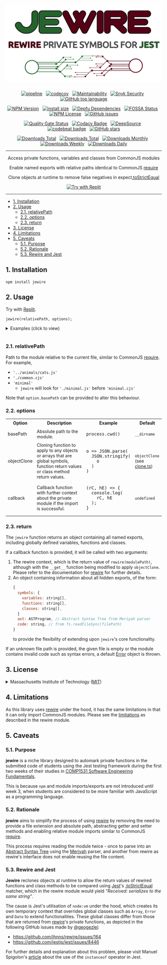 <div align="center">

# [![Jewire](logo.svg)](https://github.com/nktnet1/jewire)

[![pipeline](https://github.com/nktnet1/jewire/actions/workflows/pipeline.yml/badge.svg)](https://github.com/nktnet1/jewire/actions/workflows/pipeline.yml)
&nbsp;
[![codecov](https://codecov.io/gh/nktnet1/jewire/branch/main/graph/badge.svg?token=RAC7SKJTGU)](https://codecov.io/gh/nktnet1/jewire)
&nbsp;
[![Maintainability](https://api.codeclimate.com/v1/badges/2cc2478a1b5a2f293149/maintainability)](https://codeclimate.com/github/nktnet1/jewire/maintainability)
&nbsp;
[![Snyk Security](https://snyk.io/test/github/nktnet1/jewire/badge.svg)](https://snyk.io/test/github/nktnet1/jewire)
&nbsp;
[![GitHub top language](https://img.shields.io/github/languages/top/nktnet1/jewire)](https://github.com/search?q=repo%3Anktnet1%2Fjewire++language%3ATypeScript&type=code)

[![NPM Version](https://img.shields.io/npm/v/jewire?logo=npm)](https://www.npmjs.com/package/jewire?activeTab=versions)
&nbsp;
[![install size](https://packagephobia.com/badge?p=jewire)](https://packagephobia.com/result?p=jewire)
&nbsp;
[![Depfu Dependencies](https://badges.depfu.com/badges/6c4074c4d23ad57ee2bfd9ff90456090/overview.svg)](https://depfu.com/github/nktnet1/jewire?project_id=39032)
&nbsp;
[![FOSSA Status](https://app.fossa.com/api/projects/git%2Bgithub.com%2Fnktnet1%2Fjewire.svg?type=shield)](https://app.fossa.com/projects/git%2Bgithub.com%2Fnktnet1%2Fjewire?ref=badge_shield)
&nbsp;
[![NPM License](https://img.shields.io/npm/l/jewire)](https://opensource.org/license/mit/)
&nbsp;
[![GitHub issues](https://img.shields.io/github/issues/nktnet1/jewire.svg?style=social)](https://github.com/nktnet1/jewire/issues)

[![Quality Gate Status](https://sonarcloud.io/api/project_badges/measure?project=nktnet1_jewire&metric=alert_status)](https://sonarcloud.io/summary/new_code?id=nktnet1_jewire)
&nbsp;
[![Codacy Badge](https://app.codacy.com/project/badge/Grade/65161ae4d1c646ed83c9ef47b0a11473)](https://app.codacy.com/gh/nktnet1/jewire/dashboard?utm_source=gh&utm_medium=referral&utm_content=&utm_campaign=Badge_grade)
&nbsp;
[![DeepSource](https://app.deepsource.com/gh/nktnet1/jewire.svg/?label=active+issues&show_trend=true&token=OTP6tE2be4X1kvxZRsxRh25e)](https://app.deepsource.com/gh/nktnet1/jewire/)
&nbsp;
[![codebeat badge](https://codebeat.co/badges/8bdb4562-0492-4c1c-8b02-e69c94373d60)](https://codebeat.co/projects/github-com-nktnet1-jewire-main)
&nbsp;
[![GitHub stars](https://img.shields.io/github/stars/nktnet1/jewire.svg?style=social)](https://github.com/nktnet1/jewire/stargazers)

[![Downloads Total](https://badgen.net/npm/dt/jewire)](https://moiva.io/?npm=jewire)
&nbsp;
[![Downloads Total](https://badgen.net/npm/dy/jewire)](https://moiva.io/?npm=jewire)
&nbsp;
[![Downloads Monthly](https://badgen.net/npm/dm/jewire)](https://moiva.io/?npm=jewire)
&nbsp;
[![Downloads Weekly](https://badgen.net/npm/dw/jewire)](https://moiva.io/?npm=jewire)
&nbsp;
[![Downloads Daily](https://badgen.net/npm/dd/jewire)](https://moiva.io/?npm=jewire)

---

Access private functions, variables and classes from CommonJS modules

Enable named exports with relative paths identical to CommonJS [require](https://nodejs.org/api/modules.html#requireid)

Clone objects at runtime to remove false negatives in expect[.toStrictEqual](https://jestjs.io/docs/expect#tostrictequalvalue)

[![Try with Replit](https://replit.com/badge?caption=Try%20with%20Replit)](https://replit.com/@nktnet1/jewire-example#index.js)

</div>

---

- [1. Installation](#1-installation)
- [2. Usage](#2-usage)
    - [2.1. relativePath](#21-relativepath)
    - [2.2. options](#22-options)
    - [2.3. return](#23-return)
- [3. License](#3-license)
- [4. Limitations](#4-limitations)
- [5. Caveats](#5-caveats)
    - [5.1. Purpose](#51-purpose)
    - [5.2. Rationale](#52-rationale)
    - [5.3. Rewire and Jest](#53-rewire-and-jest)

## 1. Installation

```
npm install jewire
```

## 2. Usage

Try with [Replit](https://replit.com/@nktnet1/jewire-example#index.js).

```
jewire(relativePath, options);
```

<details closed>
<summary>Examples (click to view)</summary>

<br/>

Importing from the same directory

```javascript
const { privateVariable, privateFunction } = jewire('private-module');
```

Importing `.cjs` file from a different directory

```javascript
const { privateFunction  } = jewire('../src/private-module.cjs');
```

Using a different basePath

```javascript
const { privateFunction } = jewire(
  '../src/private-module.cjs',
  { basePath: process.cwd() }
);
```

Using a different clone function from the default `clone.objectClone`:

```javascript
const { privateFunction } = jewire(
  '../src/private-module.cjs',
  { objectClone: (obj) => JSON.parse(JSON.stringify(obj)) }
);
```

</details>

<br/>

### 2.1. relativePath

Path to the module relative to the current file, similar to CommonJS [require](https://nodejs.org/api/modules.html#requireid). For example,
- `'../animals/cats.js'`
- `'./common.cjs'`
- `'minimal'`
    -  `jewire` will look for `'./minimal.js'` before `'minimal.cjs'`

Note that `option.basePath` can be provided to alter this behaviour.

### 2.2. options

<table>
  <tr>
    <th>Option</th>
    <th>Description</th>
    <th>Example</th>
    <th>Default</th>
  </tr>

  <tr>
    <td>basePath</td>
    <td>Absolute path to the module.</td>
    <td>
<pre>
process.cwd()
</pre>
    </td>
    <td><code>__dirname</code></td>
  </tr>

  <td>
    objectClone
  </td>
  <td>
      Cloning function to apply to any objects or arrays that are global symbols, function return values or class method return values.
  </td>
    <td>
<pre>
o => JSON.parse(
  JSON.stringify(
    o
  )
)
</pre>
    </td>
    <td>
      <code>objectClone</code>
      <br />
      (see <a href='src/clone.ts'>clone.ts</a>)
    </td>

  </tr>
  <tr>
    <td>callback</td>
    <td>
        Callback function with further context about the private module if the import is successful.
    </td>
    <td>
<pre>
(rC, hE) => {
  console.log(
    rC, hE
  );
}
</pre>
    </td>
    <td><code>undefined</code></td>
  </tr>
</table>

### 2.3. return

The `jewire` function returns an object containing all named exports, including globally defined variables, functions and classes.

If a callback function is provided, it will be called with two arguments:
1. The rewire context, which is the return value of `rewire(modulePath)`, although with the `__get__` function being modified to apply `objectClone`. Please refer to the documentation for [rewire](https://github.com/jhnns/rewire) for further details.
2. An object containing information about all hidden exports, of the form:
    ```javascript
    {
      symbols: {
        variables: string[],
        functions: string[],
        classes: string[],
      }
      ast: ASTProgram, // Abstract Syntax Tree from Meriyah parser
      code: string, // from fs.readFileSync(filePath)
    }
    ```
    to provide the flexibility of extending upon `jewire`'s core functionality.

If an unknown file path is provided, the given file is empty or the module contains invalid code such as syntax errors, a default [Error](https://developer.mozilla.org/en-US/docs/Web/JavaScript/Reference/Global_Objects/Error/Error) object is thrown.

## 3. License

<details closed>
<summary>
  Massachusetts Institute of Technology
  (<a href="https://opensource.org/license/mit" target="_blank">MIT</a>)
</summary>

<br/>

```
Copyright (c) 2023 Khiet Tam Nguyen

Permission is hereby granted, free of charge, to any person obtaining a
copy of this software and associated documentation files (the “Software”),
to deal in the Software without restriction, including without limitation
the rights to use, copy, modify, merge, publish, distribute, sublicense,
and/or sell copies of the Software, and to permit persons to whom the
Software is furnished to do so, subject to the following conditions:

The above copyright notice and this permission notice shall be included in
all copies or substantial portions of the Software.

THE SOFTWARE IS PROVIDED “AS IS”, WITHOUT WARRANTY OF ANY KIND, EXPRESS OR
IMPLIED, INCLUDING BUT NOT LIMITED TO THE WARRANTIES OF MERCHANTABILITY,
FITNESS FOR A PARTICULAR PURPOSE AND NONINFRINGEMENT. IN NO EVENT SHALL
THE AUTHORS OR COPYRIGHT HOLDERS BE LIABLE FOR ANY CLAIM, DAMAGES OR OTHER
LIABILITY, WHETHER IN AN ACTION OF CONTRACT, TORT OR OTHERWISE, ARISING
FROM, OUT OF OR IN CONNECTION WITH THE SOFTWARE OR THE USE OR OTHER
DEALINGS IN THE SOFTWARE.
```

[![FOSSA Status](https://app.fossa.com/api/projects/git%2Bgithub.com%2Fnktnet1%2Fjewire.svg?type=large)](https://app.fossa.com/projects/git%2Bgithub.com%2Fnktnet1%2Fjewire?ref=badge_large)

</details>

## 4. Limitations

As this library uses [rewire](https://github.com/jhnns/rewire) under the hood,
it has the same limitations in that it can only import CommonJS modules. Please
see the [limitations](https://github.com/jhnns/rewire#limitations) as described
in the rewire module.

## 5. Caveats

### 5.1. Purpose

**jewire** is a niche library designed to automark private functions in the
submitted code of students using the Jest testing framework during the first
two weeks of their studies in
[COMP1531 Software Engineering Fundamentals](https://webcms3.cse.unsw.edu.au/COMP1531/23T2/outline).

This is because `npm` and module imports/exports are not introduced until week 3, when
students are considered to be more familiar with JavaScript as a programming language.

### 5.2. Rationale

**jewire** aims to simplify the process of using
[rewire](https://github.com/jhnns/rewire)
by removing the need to provide a file extension and absolute path, abstracting
getter and setter methods and enabling relative module imports similar to CommonJS
[require](https://nodejs.org/api/modules.html).

This process requires reading the module twice - once to parse into an [Abstract Syntax Tree](https://en.wikipedia.org/wiki/Abstract_syntax_tree) using the [Meriyah](https://github.com/meriyah/meriyah) parser, and another from rewire as rewire's interface does not enable reusing the file content.

### 5.3. Rewire and Jest

**Jewire** reclones objects at runtime to allow the return values of rewired functions and class methods to be compared using [Jest](https://jestjs.io)'s [.toStrictEqual](https://jestjs.io/docs/expect#tostrictequalvalue) matcher, which in the rewire module would yield *"Received: serializes to the same string"*.

The cause is Jest's utilisation of `node:vm` under the hood, which creates its own temporary context that overrides global classes such as `Array`, `Error` and `Date` to extend functionalities. These global classes differ from those that are returned from [rewire](https://github.com/jhnns/rewire)'s private functions, as depicted in the following GitHub issues made by [@geogezlei](https://github.com/georgezlei):
- https://github.com/jhnns/rewire/issues/164
- https://github.com/jestjs/jest/issues/8446

For further details and explanation about this problem, please visit Manuel Spigolon's [article](https://backend.cafe/should-you-use-jest-as-a-testing-library) about the use of the `instanceof` operator in Jest.

